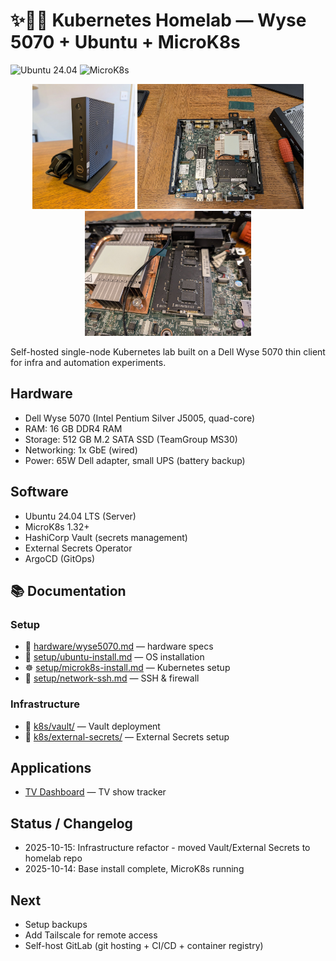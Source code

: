 # ✨😶‍🌫️ Kubernetes Homelab — Wyse 5070 + Ubuntu + MicroK8s

![Ubuntu 24.04](https://img.shields.io/badge/Ubuntu-24.04-orange?logo=ubuntu)
![MicroK8s](https://img.shields.io/badge/MicroK8s-1.32%2B-blue?logo=kubernetes)

<p align="center">
  <img src="photos/dell_wyse.jpg" height="200">
  <img src="photos/inside_case.jpg" height="200">
  <img src="photos/ram_upgrade.jpg" height="200">
</p>

Self-hosted single-node Kubernetes lab built on a Dell Wyse 5070 thin client for infra and automation experiments.

## Hardware
- Dell Wyse 5070 (Intel Pentium Silver J5005, quad-core)
- RAM: 16 GB DDR4 RAM
- Storage: 512 GB M.2 SATA SSD (TeamGroup MS30)
- Networking: 1x GbE (wired)
- Power: 65W Dell adapter, small UPS (battery backup)

## Software
- Ubuntu 24.04 LTS (Server)
- MicroK8s 1.32+
- HashiCorp Vault (secrets management)
- External Secrets Operator
- ArgoCD (GitOps)

## 📚 Documentation

### Setup
- 🧠 [hardware/wyse5070.md](hardware/wyse5070.md) — hardware specs
- 💽 [setup/ubuntu-install.md](setup/ubuntu-install.md) — OS installation
- ☸️ [setup/microk8s-install.md](setup/microk8s-install.md) — Kubernetes setup
- 🔑 [setup/network-ssh.md](setup/network-ssh.md) — SSH & firewall

### Infrastructure
- 🔐 [k8s/vault/](k8s/vault/) — Vault deployment
- 🔑 [k8s/external-secrets/](k8s/external-secrets/) — External Secrets setup

## Applications
- [TV Dashboard](https://github.com/navillasa/tv-dashboard-k8s) — TV show tracker

## Status / Changelog
- 2025-10-15: Infrastructure refactor - moved Vault/External Secrets to homelab repo
- 2025-10-14: Base install complete, MicroK8s running

## Next
- Setup backups
- Add Tailscale for remote access
- Self-host GitLab (git hosting + CI/CD + container registry)
